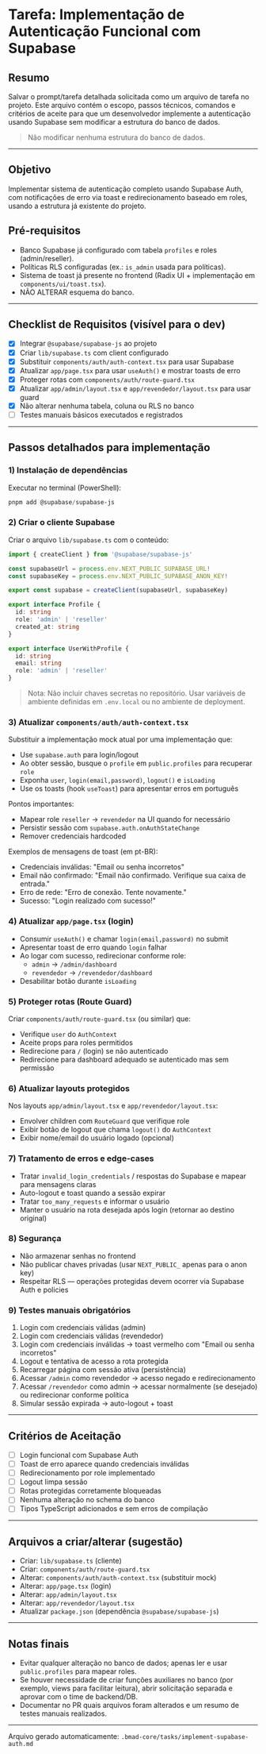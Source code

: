 # Tarefa: Implementação de Autenticação Funcional com Supabase

## Resumo
Salvar o prompt/tarefa detalhada solicitada como um arquivo de tarefa no projeto. Este arquivo contém o escopo, passos técnicos, comandos e critérios de aceite para que um desenvolvedor implemente a autenticação usando Supabase sem modificar a estrutura do banco de dados.

> Não modificar nenhuma estrutura do banco de dados.

---

## Objetivo
Implementar sistema de autenticação completo usando Supabase Auth, com notificações de erro via toast e redirecionamento baseado em roles, usando a estrutura já existente do projeto.

## Pré-requisitos
- Banco Supabase já configurado com tabela `profiles` e roles (admin/reseller).
- Políticas RLS configuradas (ex.: `is_admin` usada para políticas).
- Sistema de toast já presente no frontend (Radix UI + implementação em `components/ui/toast.tsx`).
- NÃO ALTERAR esquema do banco.

---

## Checklist de Requisitos (visível para o dev)
- [x] Integrar `@supabase/supabase-js` ao projeto
- [x] Criar `lib/supabase.ts` com client configurado
- [x] Substituir `components/auth/auth-context.tsx` para usar Supabase
- [x] Atualizar `app/page.tsx` para usar `useAuth()` e mostrar toasts de erro
- [x] Proteger rotas com `components/auth/route-guard.tsx`
- [x] Atualizar `app/admin/layout.tsx` e `app/revendedor/layout.tsx` para usar guard
- [x] Não alterar nenhuma tabela, coluna ou RLS no banco
- [ ] Testes manuais básicos executados e registrados

---

## Passos detalhados para implementação

### 1) Instalação de dependências
Executar no terminal (PowerShell):

```powershell
pnpm add @supabase/supabase-js
```

### 2) Criar o cliente Supabase
Criar o arquivo `lib/supabase.ts` com o conteúdo:

```ts
import { createClient } from '@supabase/supabase-js'

const supabaseUrl = process.env.NEXT_PUBLIC_SUPABASE_URL!
const supabaseKey = process.env.NEXT_PUBLIC_SUPABASE_ANON_KEY!

export const supabase = createClient(supabaseUrl, supabaseKey)

export interface Profile {
  id: string
  role: 'admin' | 'reseller'
  created_at: string
}

export interface UserWithProfile {
  id: string
  email: string
  role: 'admin' | 'reseller'
}
```

> Nota: Não incluir chaves secretas no repositório. Usar variáveis de ambiente definidas em `.env.local` ou no ambiente de deployment.

### 3) Atualizar `components/auth/auth-context.tsx`
Substituir a implementação mock atual por uma implementação que:
- Use `supabase.auth` para login/logout
- Ao obter sessão, busque o `profile` em `public.profiles` para recuperar `role`
- Exponha `user`, `login(email,password)`, `logout()` e `isLoading`
- Use os toasts (hook `useToast`) para apresentar erros em português

Pontos importantes:
- Mapear role `reseller` → `revendedor` na UI quando for necessário
- Persistir sessão com `supabase.auth.onAuthStateChange`
- Remover credenciais hardcoded

Exemplos de mensagens de toast (em pt-BR):
- Credenciais inválidas: "Email ou senha incorretos"
- Email não confirmado: "Email não confirmado. Verifique sua caixa de entrada."
- Erro de rede: "Erro de conexão. Tente novamente."
- Sucesso: "Login realizado com sucesso!"

### 4) Atualizar `app/page.tsx` (login)
- Consumir `useAuth()` e chamar `login(email,password)` no submit
- Apresentar toast de erro quando `login` falhar
- Ao logar com sucesso, redirecionar conforme role:
  - `admin` → `/admin/dashboard`
  - `revendedor` → `/revendedor/dashboard`
- Desabilitar botão durante `isLoading`

### 5) Proteger rotas (Route Guard)
Criar `components/auth/route-guard.tsx` (ou similar) que:
- Verifique `user` do `AuthContext`
- Aceite props para roles permitidos
- Redirecione para `/` (login) se não autenticado
- Redirecione para dashboard adequado se autenticado mas sem permissão

### 6) Atualizar layouts protegidos
Nos layouts `app/admin/layout.tsx` e `app/revendedor/layout.tsx`:
- Envolver children com `RouteGuard` que verifique role
- Exibir botão de logout que chama `logout()` do `AuthContext`
- Exibir nome/email do usuário logado (opcional)

### 7) Tratamento de erros e edge-cases
- Tratar `invalid_login_credentials` / respostas do Supabase e mapear para mensagens claras
- Auto-logout e toast quando a sessão expirar
- Tratar `too_many_requests` e informar o usuário
- Manter o usuário na rota desejada após login (retornar ao destino original)

### 8) Segurança
- Não armazenar senhas no frontend
- Não publicar chaves privadas (usar `NEXT_PUBLIC_` apenas para o anon key)
- Respeitar RLS — operações protegidas devem ocorrer via Supabase Auth e policies

### 9) Testes manuais obrigatórios
1. Login com credenciais válidas (admin)
2. Login com credenciais válidas (revendedor)
3. Login com credenciais inválidas → toast vermelho com "Email ou senha incorretos"
4. Logout e tentativa de acesso a rota protegida
5. Recarregar página com sessão ativa (persistência)
6. Acessar `/admin` como revendedor → acesso negado e redirecionamento
7. Acessar `/revendedor` como admin → acessar normalmente (se desejado) ou redirecionar conforme política
8. Simular sessão expirada → auto-logout + toast

---

## Critérios de Aceitação
- [ ] Login funcional com Supabase Auth
- [ ] Toast de erro aparece quando credenciais inválidas
- [ ] Redirecionamento por role implementado
- [ ] Logout limpa sessão
- [ ] Rotas protegidas corretamente bloqueadas
- [ ] Nenhuma alteração no schema do banco
- [ ] Tipos TypeScript adicionados e sem erros de compilação

---

## Arquivos a criar/alterar (sugestão)
- Criar: `lib/supabase.ts` (cliente)
- Criar: `components/auth/route-guard.tsx`
- Alterar: `components/auth/auth-context.tsx` (substituir mock)
- Alterar: `app/page.tsx` (login)
- Alterar: `app/admin/layout.tsx`
- Alterar: `app/revendedor/layout.tsx`
- Atualizar `package.json` (dependência `@supabase/supabase-js`)

---

## Notas finais
- Evitar qualquer alteração no banco de dados; apenas ler e usar `public.profiles` para mapear roles.
- Se houver necessidade de criar funções auxiliares no banco (por exemplo, views para facilitar leitura), abrir solicitação separada e aprovar com o time de backend/DB.
- Documentar no PR quais arquivos foram alterados e um resumo de testes manuais realizados.

---

Arquivo gerado automaticamente: `.bmad-core/tasks/implement-supabase-auth.md`
